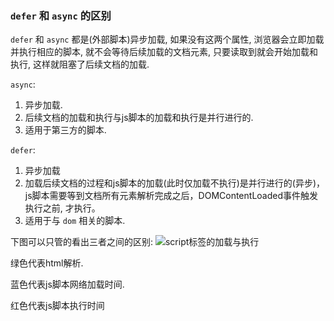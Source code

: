 ### `defer` 和 `async` 的区别

`defer` 和 `async` 都是(外部脚本)异步加载, 如果没有这两个属性, 浏览器会立即加载并执行相应的脚本, 就不会等待后续加载的文档元素, 只要读取到就会开始加载和执行, 这样就阻塞了后续文档的加载.

`async`:
  1. 异步加载.
  2. 后续文档的加载和执行与js脚本的加载和执行是并行进行的.
  3. 适用于第三方的脚本.
  
`defer`:
  1. 异步加载
  2. 加载后续文档的过程和js脚本的加载(此时仅加载不执行)是并行进行的(异步)，js脚本需要等到文档所有元素解析完成之后，DOMContentLoaded事件触发执行之前, 才执行。
  3. 适用于与 `dom` 相关的脚本.

下图可以只管的看出三者之间的区别: 
![script标签的加载与执行](https://cdn.nlark.com/yuque/0/2020/png/1500604/1603547262709-5029c4e4-42f5-4fd4-bcbb-c0e0e3a40f5a.png)

绿色代表html解析.

蓝色代表js脚本网络加载时间.

红色代表js脚本执行时间